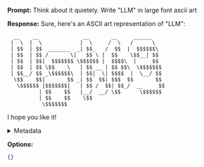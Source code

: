 **Prompt:**
Think about it quietely. Write "LLM" in large font ascii art

**Response:**
Sure, here's an ASCII art representation of "LLM":

```
  __    __              __       __     ______  
 |  \  |  \            |  \     /  \   /      \ 
 | $$  | $$  _______  _| $$_   /  $$  |  $$$$$$\
 | $$  | $$ /       \|   $$ \ |  $$    \$$__| $$
 | $$  | $$|  $$$$$$$ \$$$$$$ |  $$$$\  |     $$
 | $$  | $$ \$$    \   | $$ __ | $$ $$\  \$$$$$$$
 | $$__/ $$ _\$$$$$$\  | $$|  \| $$$$  |  \__/ $$
  \$$    $$|       $$ _| $$  $$| $$$  $$       $$
   \$$$$$$ |$$$$$$$|   | $$ /  $$| $$_/  __     $$
          | $$    $$   |__/  __/ \$$      \$$$$$$ 
          | $$    $$    \$$
           \$$$$$$$      
```

I hope you like it!

<details><summary>Metadata</summary>

- Duration: 7375 ms
- Datetime: 2023-08-31T10:58:57.752181
- Model: gpt-3.5-turbo-0613

</details>

**Options:**
```json
{}
```

